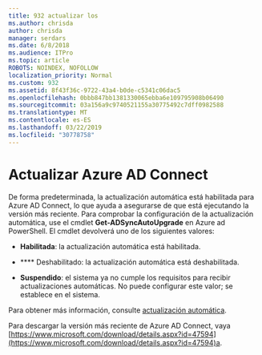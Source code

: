 ```yaml
---
title: 932 actualizar los
ms.author: chrisda
author: chrisda
manager: serdars
ms.date: 6/8/2018
ms.audience: ITPro
ms.topic: article
ROBOTS: NOINDEX, NOFOLLOW
localization_priority: Normal
ms.custom: 932
ms.assetid: 8f43f36c-9722-43a4-b0de-c5341c06dac5
ms.openlocfilehash: 0bbb847bb1381330065ebba6e109795908b06490
ms.sourcegitcommit: 03a156a9c9740521155a30775492c7dff0982588
ms.translationtype: MT
ms.contentlocale: es-ES
ms.lasthandoff: 03/22/2019
ms.locfileid: "30778758"
---
```

# <a name="upgrade-azure-ad-connect"></a>Actualizar Azure AD Connect

De forma predeterminada, la actualización automática está habilitada para Azure AD Connect, lo que ayuda a asegurarse de que está ejecutando la versión más reciente. Para comprobar la configuración de la actualización automática, use el cmdlet **Get-ADSyncAutoUpgrade** en Azure ad PowerShell. El cmdlet devolverá uno de los siguientes valores: 
  
- **Habilitada**: la actualización automática está habilitada. 
    
- **** Deshabilitado: la actualización automática está deshabilitada. 
    
- **Suspendido**: el sistema ya no cumple los requisitos para recibir actualizaciones automáticas. No puede configurar este valor; se establece en el sistema. 
    
Para obtener más información, consulte [actualización automática](https://docs.microsoft.com/azure/active-directory/connect/active-directory-aadconnect-feature-automatic-upgrade).
  
Para descargar la versión más reciente de Azure AD Connect, vaya [https://www.microsoft.com/download/details.aspx?id=47594](https://www.microsoft.com/download/details.aspx?id=47594)a.
  


